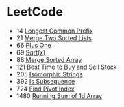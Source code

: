 # LeetCode

- 14 [Longest Common Prefix](https://leetcode.com/problems/longest-common-prefix/)
- 21 [Merge Two Sorted Lists](https://leetcode.com/problems/merge-two-sorted-lists/)
- 66 [Plus One](https://leetcode.com/problems/plus-one/)
- 69 [Sqrt(x)](https://leetcode.com/problems/sqrtx/)
- 88 [Merge Sorted Array](https://leetcode.com/problems/merge-sorted-array/)
- 121 [Best Time to Buy and Sell Stock](https://leetcode.com/problems/best-time-to-buy-and-sell-stock/)
- 205 [Isomorphic Strings](https://leetcode.com/problems/isomorphic-strings/)
- 392 [Is Subsequence](https://leetcode.com/problems/is-subsequence/)
- 724 [Find Pivot Index](https://leetcode.com/problems/find-pivot-index/)
- 1480 [Running Sum of 1d Array](https://leetcode.com/problems/running-sum-of-1d-array/)